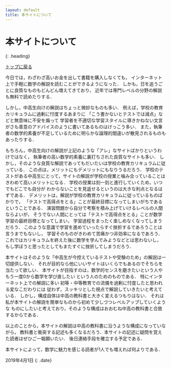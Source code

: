 ```yaml
---
layout: default
title: 本サイトについて
---
```


# 本サイトについて
{: .heading}

<div class="link">
<a href="index.html">トップに戻る</a>
</div>

今日では，わざわざ高いお金を出して書籍を購入しなくても，
インターネット上で手軽に数学の解説を読むことができるようになった．
しかも，日を追うごとに良質なものもどんどん増えてきており，
近年では専門レベルの分野の解説も無料で読めたりする．

しかし，中高生向けの解説はちょっと微妙なものも多い．
例えば，学校の教育カリキュラムに過剰に忖度するあまりに
「こう書かないとテストでは減点」などと無意味に不安を煽って
学習者を不適切な学習スタイルに導きかねない文言がさも善意のアドバイスのように書いてあるものはけっこう多い．
また，執筆者の数学的素養が不足しているために明らかな論理的間違いが散見されるものもあったりする．

もちろん，中高生向けの解説が上記のような「アレ」なサイトばかりというわけではなく，
執筆者の高い数学的素養に裏打ちされた良質なサイトも多い．
しかし，そのような良質な解説であってもだいたいは学校の教育カリキュラムに従っている．
この点は，メリットにもデメリットにもなりうるだろう．
学校のテストがある中高生にとって，サイトの解説が学校の授業と噛み合っていることはきわめて高いメリットになる．
学校の授業は刻一刻と進行していくため，いつでもどこでも自分が
わからないことを見返せるというのは大きな利点となるはずである．
デメリットは，解説が学校の教育カリキュラムに従っているものばかりで，
「テストで高得点をとる」ことが最終目標になってしまいがちであるということである．
演習問題から自分で考察を積み上げていけるレベルの人間ならよいが，
そうでない人間にとっては「テストで高得点をとる」ことが数学学習の最終目標となってしまい，
学習過程をまったく楽しめなくなってしまうだろう．
このような意識で学習を進めていったらすぐ挫折するであろうことは言うまでもないし，
学習そのものがきわめて苦痛かつ非効率になるであろう．
これではカリキュラムを終えた後に数学を学んでみようなどとは思わないし，
もし学ぼうと思ったとしてもまたすぐに挫折してしまうだろう．

本サイトはそのような「中高生が今控えているテストや受験のため」の解説は一切提供しない．
それが目的なら他にいいサイトはいくらでもあるのでそちらを当たって欲しい．
本サイトが目指すのは，数学的センスを磨きたいという人やもう一度0から数学を学び直したい
という人のためのものである．
特にインターネット上での解説に多い
初等・中等教育での流儀を過剰に忖度したと思われる変なこだわりには
従わず，スッキリとした視点で解説していきたいと考えている．
しかし，構成自体は中高の教科書と大きく変えるつもりはない．
それは私が本サイトの解説を簡単なものから初めて少しづつレベルアップしていくような
ものにしたいと考えており，そのような構成はおおむね中高の教科書と合致するからである．

以上のことから，本サイトの解説は中高の教科書に沿うような構成になっていながら，
教科書と衝突する記述も多くなるだろう．本サイトの記述に疑問を覚えた読者はぜひご一報願いたい．
後日連絡手段を確立する予定である．

本サイトによって，数学に魅力を感じる読者が1人でも増えれば何よりである．

2019年4月1日
{: .date}